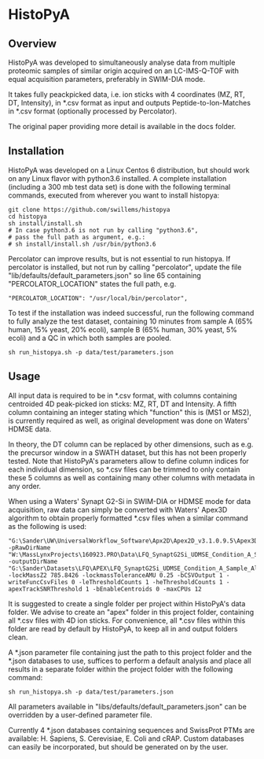 # HistoPyA


## Overview

HistoPyA was developed to simultaneously analyse data from multiple proteomic samples of similar origin acquired on an LC-IMS-Q-TOF with equal acquisition parameters, preferably in SWIM-DIA mode.

It takes fully peackpicked data, i.e. ion sticks with 4 coordinates (MZ, RT, DT, Intensity), in *.csv format as input and outputs Peptide-to-Ion-Matches in *.csv format (optionally processed by Percolator).

The original paper providing more detail is available in the docs folder.


## Installation

HistoPyA was developed on a Linux Centos 6 distribution, but should work on any Linux flavor with python3.6 installed. A complete installation (including a 300 mb test data set) is done with the following terminal commands, executed from wherever you want to install histopya:

```
git clone https://github.com/swillems/histopya
cd histopya
sh install/install.sh
# In case python3.6 is not run by calling "python3.6",
# pass the full path as argument, e.g.:
# sh install/install.sh /usr/bin/python3.6
```

Percolator can improve results, but is not essential to run histopya. If percolator is installed, but not run by calling "percolator", update the file "lib/defaults/default_parameters.json" so line 65 containing "PERCOLATOR_LOCATION" states the full path, e.g.

```
"PERCOLATOR_LOCATION": "/usr/local/bin/percolator",
```

To test if the installation was indeed successful, run the following command to fully analyze the test dataset, containing 10 minutes from sample A (65% human, 15% yeast, 20% ecoli), sample B (65% human, 30% yeast, 5% ecoli) and a QC in which both samples are pooled.

```
sh run_histopya.sh -p data/test/parameters.json
```

## Usage

All input data is required to be in *.csv format, with columns containing centroided 4D peak-picked ion sticks: MZ, RT, DT and Intensity. A fifth column containing an integer stating which "function" this is (MS1 or MS2), is currently required as well, as original development was done on Waters' HDMSE data.

In theory, the DT column can be replaced by other dimensions, such as e.g. the precursor window in a SWATH dataset, but this has not been properly tested. Note that HistoPyA's parameters allow to define column indices for each individual dimension, so *.csv files can be trimmed to only contain these 5 columns as well as containing many other columns with metadata in any order.

When using a Waters' Synapt G2-Si in SWIM-DIA or HDMSE mode for data acquisition, raw data can simply be converted with Waters' Apex3D algorithm to obtain properly formatted *.csv files when a similar command as the following is used:

```
"G:\Sander\UW\UniversalWorkflow_Software\Apx2D\Apex2D_v3.1.0.9.5\Apex3D64.exe" -pRawDirName "W:\MassLynxProjects\160923.PRO\Data\LFQ_SynaptG2Si_UDMSE_Condition_A_Sample_Alpha_01.raw" -outputDirName "G:\Sander\Datasets\LFQ\APEX\LFQ_SynaptG2Si_UDMSE_Condition_A_Sample_Alpha_01" -lockMassZ2 785.8426 -lockmassToleranceAMU 0.25 -bCSVOutput 1 -writeFuncCsvFiles 0 -leThresholdCounts 1 -heThresholdCounts 1 -apexTrackSNRThreshold 1 -bEnableCentroids 0 -maxCPUs 12
```

It is suggested to create a single folder per project within HistoPyA's data folder. We advise to create an "apex" folder in this project folder, containing all *.csv files with 4D ion sticks. For convenience, all *.csv files within this folder are read by default by HistoPyA, to keep all in and output folders clean.

A *.json parameter file containing just the path to this project folder and the *.json databases to use, suffices to perform a default analysis and place all results in a separate folder within the project folder with the following command:

```
sh run_histopya.sh -p data/test/parameters.json
```

All parameters available in "libs/defaults/default_parameters.json" can be overridden by a user-defined parameter file.

Currently 4 *.json databases containing sequences and SwissProt PTMs are available: H. Sapiens, S. Cerevisiae, E. Coli and cRAP. Custom databases can easily be incorporated, but should be generated on by the user.
